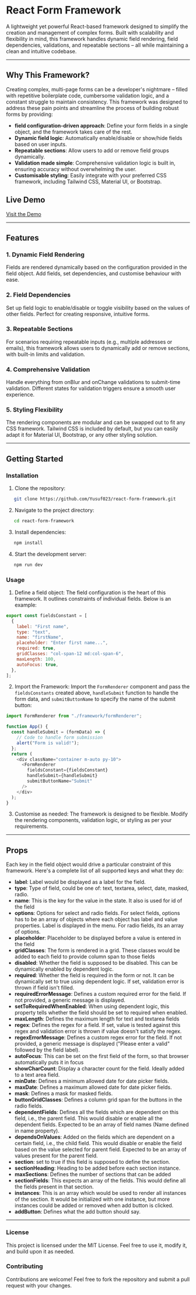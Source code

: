 # React Form Framework

A lightweight yet powerful React-based framework designed to simplify the creation and management of complex forms. Built with scalability and flexibility in mind, this framework handles dynamic field rendering, field dependencies, validations, and repeatable sections – all while maintaining a clean and intuitive codebase.

---

## **Why This Framework?**

Creating complex, multi-page forms can be a developer's nightmare – filled with repetitive boilerplate code, cumbersome validation logic, and a constant struggle to maintain consistency. This framework was designed to address these pain points and streamline the process of building robust forms by providing:

- **field configuration-driven approach**: Define your form fields in a single object, and the framework takes care of the rest.
- **Dynamic field logic**: Automatically enable/disable or show/hide fields based on user inputs.
- **Repeatable sections**: Allow users to add or remove field groups dynamically.
- **Validation made simple**: Comprehensive validation logic is built in, ensuring accuracy without overwhelming the user.
- **Customisable styling**: Easily integrate with your preferred CSS framework, including Tailwind CSS, Material UI, or Bootstrap.

## **Live Demo**

[Visit the Demo](https://form-framework.mohammadyusuf.co.uk/#framework-in-action)

---

## **Features**

### 1. **Dynamic Field Rendering**

Fields are rendered dynamically based on the configuration provided in the field object. Add fields, set dependencies, and customise behaviour with ease.

### 2. **Field Dependencies**

Set up field logic to enable/disable or toggle visibility based on the values of other fields. Perfect for creating responsive, intuitive forms.

### 3. **Repeatable Sections**

For scenarios requiring repeatable inputs (e.g., multiple addresses or emails), this framework allows users to dynamically add or remove sections, with built-in limits and validation.

### 4. **Comprehensive Validation**

Handle everything from onBlur and onChange validations to submit-time validation. Different states for validation triggers ensure a smooth user experience.

### 5. **Styling Flexibility**

The rendering components are modular and can be swapped out to fit any CSS framework. Tailwind CSS is included by default, but you can easily adapt it for Material UI, Bootstrap, or any other styling solution.

---

## **Getting Started**

### **Installation**

1. Clone the repository:

```bash
   git clone https://github.com/Yusuf023/react-form-framework.git
```

2. Navigate to the project directory:

```bash
   cd react-form-framework
```

3. Install dependencies:

```bash
   npm install
```

4. Start the development server:

```bash
   npm run dev
```

### **Usage**

1. Define a field object:
   The field configuration is the heart of this framework. It outlines constraints of individual fields.
   Below is an example:

```js
export const fieldsConstant = [
  {
    label: "First name",
    type: "text",
    name: "firstName",
    placeholder: "Enter first name...",
    required: true,
    gridClasses: "col-span-12 md:col-span-6",
    maxLength: 100,
    autoFocus: true,
  },
];
```

2. Import the Framework:
   Import the `FormRenderer` component and pass the `fieldsConstants` created above, `handleSubmit` function to handle the form data, and `submitButtonName` to specify the name of the submit button:

```js
import FormRenderer from "./framework/formRenderer";

function App() {
  const handleSubmit = (formData) => {
    // Code to handle form submission
    alert("Form is valid!");
  };
  return (
    <div className="container m-auto py-10">
      <FormRenderer
        fieldsConstant={fieldsConstant}
        handleSubmit={handleSubmit}
        submitButtonName="Submit"
      />
    </div>
  );
}
```

3. Customise as needed:
   The framework is designed to be flexible. Modify the rendering components, validation logic, or styling as per your requirements.

---

## **Props**

Each key in the field object would drive a particular constraint of this framework. Here's a complete list of all supported keys and what they do:

- **label**: Label would be displayed as a label for the field.
- **type**: Type of field, could be one of: text, textarea, select, date, masked, radio.
- **name**: This is the key for the value in the state. It also is used for id of the field
- **options**: Options for select and radio fields. For select fields, options has to be an array of objects where each object has label and value properties. Label is displayed in the menu. For radio fields, its an array of options.
- **placeholder**: Placeholder to be displayed before a value is entered in the field
- **gridClasses**: The form is rendered in a grid. These classes would be added to each field to provide column span to those fields
- **disabled**: Whether the field is supposed to be disabled. This can be dynamically enabled by dependent logic.
- **required**: Whether the field is required in the form or not. It can be dynamically set to true using dependent logic. If set, validation error is thrown if field isn't filled.
- **requiredErrorMessage**: Defines a custom required error for the field. If not provided, a generic message is displayed.
- **setToRequiredWhenEnabled**: When using dependent logic, this property tells whether the field should be set to required when enabled.
- **maxLength**: Defines the maximum length for text and textarea fields
- **regex**: Defines the regex for a field. If set, value is tested against this regex and validation error is thrown if value doesn't satisfy the regex.
- **regexErrorMessage**: Defines a custom regex error for the field. If not provided, a generic message is displayed ("Please enter a valid" followed by the field label).
- **autoFocus**: This can be set on the first field of the form, so that browser automatically puts it in focus
- **showCharCount**: Display a character count for the field. Ideally added to a text area field.
- **minDate**: Defines a minimum allowed date for date picker fields.
- **maxDate**: Defines a maximum allowed date for date picker fields.
- **mask**: Defines a mask for masked fields.
- **buttonGridClasses**: Defines a column grid span for the buttons in the radio fields.
- **dependentFields**: Defines all the fields which are dependent on this field, i.e., the parent field. This would disable or enable all the dependent fields. Expected to be an array of field names (Name defined in name property).
- **dependsOnValues**: Added on the fields which are dependent on a certain field, i.e., the child field. This would disable or enable the field based on the value selected for parent field. Expected to be an array of values present for the parent field.
- **section**: set to true if this field is supposed to define the section.
- **sectionHeading**: Heading to be added before each section instance.
- **maxSections**: Defines the number of sections that can be added
- **sectionFields**: This expects an array of the fields. This would define all the fields present in that section.
- **instances**: This is an array which would be used to render all instances of the section. It would be initialized with one instance, but more instances could be added or removed when add button is clicked.
- **addButton**: Defines what the add button should say.

---

### **License**

This project is licensed under the MIT License. Feel free to use it, modify it, and build upon it as needed.

### **Contributing**

Contributions are welcome! Feel free to fork the repository and submit a pull request with your changes.
